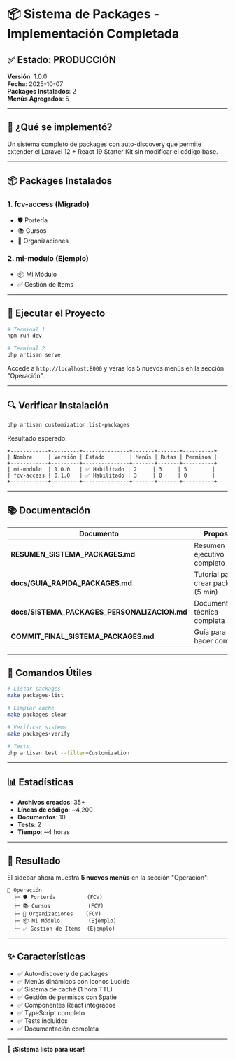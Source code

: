 # 📦 Sistema de Packages - Implementación Completada

## ✅ Estado: PRODUCCIÓN

**Versión**: 1.0.0  
**Fecha**: 2025-10-07  
**Packages Instalados**: 2  
**Menús Agregados**: 5

---

## 🎯 ¿Qué se implementó?

Un sistema completo de packages con auto-discovery que permite extender el Laravel 12 + React 19 Starter Kit sin modificar el código base.

---

## 📦 Packages Instalados

### 1. **fcv-access** (Migrado)
- 🛡️ Portería
- 📚 Cursos
- 🏢 Organizaciones

### 2. **mi-modulo** (Ejemplo)
- 📦 Mi Módulo
- ✅ Gestión de Items

---

## 🚀 Ejecutar el Proyecto

```bash
# Terminal 1
npm run dev

# Terminal 2
php artisan serve
```

Accede a `http://localhost:8000` y verás los 5 nuevos menús en la sección "Operación".

---

## 🔍 Verificar Instalación

```bash
php artisan customization:list-packages
```

Resultado esperado:
```
+------------+---------+---------------+-------+-------+----------+
| Nombre     | Versión | Estado        | Menús | Rutas | Permisos |
+------------+---------+---------------+-------+-------+----------+
| mi-modulo  | 1.0.0   | ✅ Habilitado | 2     | 3     | 5        |
| fcv-access | 0.1.0   | ✅ Habilitado | 3     | 0     | 0        |
+------------+---------+---------------+-------+-------+----------+
```

---

## 📚 Documentación

| Documento | Propósito |
|-----------|-----------|
| **RESUMEN_SISTEMA_PACKAGES.md** | Resumen ejecutivo completo |
| **docs/GUIA_RAPIDA_PACKAGES.md** | Tutorial para crear packages (5 min) |
| **docs/SISTEMA_PACKAGES_PERSONALIZACION.md** | Documentación técnica completa |
| **COMMIT_FINAL_SISTEMA_PACKAGES.md** | Guía para hacer commit |

---

## 🔧 Comandos Útiles

```bash
# Listar packages
make packages-list

# Limpiar caché
make packages-clear

# Verificar sistema
make packages-verify

# Tests
php artisan test --filter=Customization
```

---

## 📊 Estadísticas

- **Archivos creados**: 35+
- **Líneas de código**: ~4,200
- **Documentos**: 10
- **Tests**: 2
- **Tiempo**: ~4 horas

---

## 🎊 Resultado

El sidebar ahora muestra **5 nuevos menús** en la sección "Operación":

```
🔧 Operación
  ├─ 🛡️ Portería          (FCV)
  ├─ 📚 Cursos            (FCV)
  ├─ 🏢 Organizaciones    (FCV)
  ├─ 📦 Mi Módulo         (Ejemplo)
  └─ ✅ Gestión de Items  (Ejemplo)
```

---

## ✨ Características

- ✅ Auto-discovery de packages
- ✅ Menús dinámicos con iconos Lucide
- ✅ Sistema de caché (1 hora TTL)
- ✅ Gestión de permisos con Spatie
- ✅ Componentes React integrados
- ✅ TypeScript completo
- ✅ Tests incluidos
- ✅ Documentación completa

---

**🎉 ¡Sistema listo para usar!**
